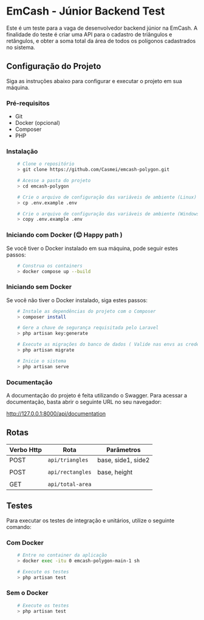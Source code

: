 # EmCash - Júnior Backend Test 
Este é um teste para a vaga de desenvolvedor backend júnior na EmCash. A finalidade do teste é criar uma API para o cadastro de triângulos e retângulos, e obter a soma total da área de todos os polígonos cadastrados no sistema.

## Configuração do Projeto
Siga as instruções abaixo para configurar e executar o projeto em sua máquina.

### Pré-requisitos
- Git
- Docker (opcional)
- Composer
- PHP

### Instalação
```sh
    # Clone o repositório
    > git clone https://github.com/Casmei/emcash-polygon.git

    # Acesse a pasta do projeto
    > cd emcash-polygon

    # Crie o arquivo de configuração das variáveis de ambiente (Linux)
    > cp .env.example .env

    # Crie o arquivo de configuração das variáveis de ambiente (Windows)
    > copy .env.example .env
```
### Iniciando com Docker (😊 Happy path )
Se você tiver o Docker instalado em sua máquina, pode seguir estes passos:
```sh
    # Construa os containers
    > docker compose up --build
```
### Iniciando sem Docker
Se você não tiver o Docker instalado, siga estes passos:
```sh
    # Instale as dependências do projeto com o Composer
    > composer install

    # Gere a chave de segurança requisitada pelo Laravel
    > php artisan key:generate

    # Execute as migrações do banco de dados ( Valide nas envs as credenciais de conexão com o banco caso dê erro )
    > php artisan migrate

    # Inicie o sistema
    > php artisan serve
```

### Documentação
A documentação do projeto é feita utilizando o Swagger. Para acessar a documentação, basta abrir o seguinte URL no seu navegador:

http://127.0.0.1:8000/api/documentation

## Rotas

| Verbo Http     |Rota                           |Parâmetros |
|----------------|-------------------------------|-----------|
|POST|`api/triangles`| base, side1, side2 |
||
|POST|`api/rectangles`|  base, height |
||
|GET|`api/total-area`|

## Testes
Para executar os testes de integração e unitários, utilize o seguinte comando:
### Com Docker
```sh
    # Entre no container da aplicação
    > docker exec -itu 0 emcash-polygon-main-1 sh

    # Execute os testes
    > php artisan test
```

### Sem o Docker
```sh
    # Execute os testes
    > php artisan test
```


